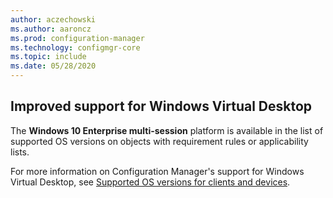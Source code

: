 ```yaml
---
author: aczechowski
ms.author: aaroncz
ms.prod: configuration-manager
ms.technology: configmgr-core
ms.topic: include
ms.date: 05/28/2020
---
```


## <a name="bkmk_wvd"></a> Improved support for Windows Virtual Desktop

<!--6527576-->

The **Windows 10 Enterprise multi-session** platform is available in the list of supported OS versions on objects with requirement rules or applicability lists.

For more information on Configuration Manager's support for Windows Virtual Desktop, see [Supported OS versions for clients and devices](../../../../plan-design/configs/supported-operating-systems-for-clients-and-devices.md#windows-virtual-desktop).

